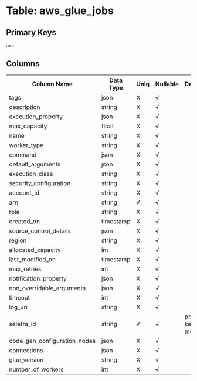 # Table: aws_glue_jobs

## Primary Keys 

```
arn
```


## Columns 

|  Column Name   |  Data Type  | Uniq | Nullable | Description | 
|  ----  | ----  | ----  | ----  | ---- | 
| tags | json | X | √ |  | 
| description | string | X | √ |  | 
| execution_property | json | X | √ |  | 
| max_capacity | float | X | √ |  | 
| name | string | X | √ |  | 
| worker_type | string | X | √ |  | 
| command | json | X | √ |  | 
| default_arguments | json | X | √ |  | 
| execution_class | string | X | √ |  | 
| security_configuration | string | X | √ |  | 
| account_id | string | X | √ |  | 
| arn | string | √ | √ |  | 
| role | string | X | √ |  | 
| created_on | timestamp | X | √ |  | 
| source_control_details | json | X | √ |  | 
| region | string | X | √ |  | 
| allocated_capacity | int | X | √ |  | 
| last_modified_on | timestamp | X | √ |  | 
| max_retries | int | X | √ |  | 
| notification_property | json | X | √ |  | 
| non_overridable_arguments | json | X | √ |  | 
| timeout | int | X | √ |  | 
| log_uri | string | X | √ |  | 
| selefra_id | string | √ | √ | primary keys value md5 | 
| code_gen_configuration_nodes | json | X | √ |  | 
| connections | json | X | √ |  | 
| glue_version | string | X | √ |  | 
| number_of_workers | int | X | √ |  | 


